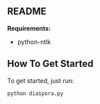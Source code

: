 ## README


**Requirements:**

* python-ntlk

## How To Get Started

To get started, just run:

```{python}
python diaspora.py
```